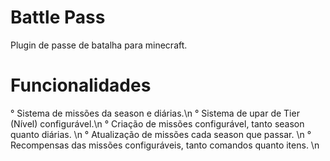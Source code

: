 # Battle Pass
Plugin de passe de batalha para minecraft.  


# Funcionalidades
  ° Sistema de missões da season e diárias.\n
  ° Sistema de upar de Tier (Nível) configurável.\n
  ° Criação de missões configurável, tanto season quanto diárias. \n
  ° Atualização de missões cada season que passar. \n
  ° Recompensas das missões configuráveis, tanto comandos quanto itens. \n
